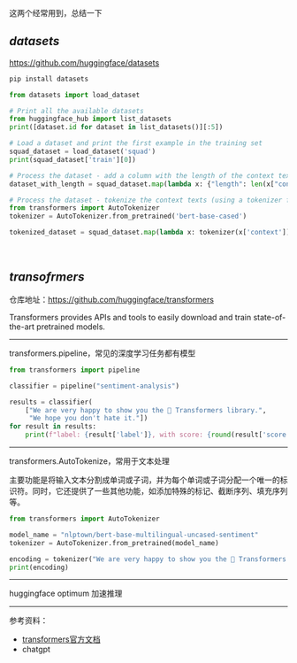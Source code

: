 
这两个经常用到，总结一下

## _datasets_

https://github.com/huggingface/datasets

```bash
pip install datasets
```


```python
from datasets import load_dataset

# Print all the available datasets
from huggingface_hub import list_datasets
print([dataset.id for dataset in list_datasets()][:5])

# Load a dataset and print the first example in the training set
squad_dataset = load_dataset('squad')
print(squad_dataset['train'][0])

# Process the dataset - add a column with the length of the context texts
dataset_with_length = squad_dataset.map(lambda x: {"length": len(x["context"])})

# Process the dataset - tokenize the context texts (using a tokenizer from the 🤗 Transformers library)
from transformers import AutoTokenizer
tokenizer = AutoTokenizer.from_pretrained('bert-base-cased')

tokenized_dataset = squad_dataset.map(lambda x: tokenizer(x['context']), batched=True)
```




</br>

## _transofrmers_

仓库地址：https://github.com/huggingface/transformers

Transformers provides APIs and tools to easily download and train state-of-the-art pretrained models.

-----------

transformers.pipeline，常见的深度学习任务都有模型


```python
from transformers import pipeline

classifier = pipeline("sentiment-analysis")

results = classifier(
    ["We are very happy to show you the 🤗 Transformers library.", 
     "We hope you don't hate it."])
for result in results:
    print(f"label: {result['label']}, with score: {round(result['score'], 4)}")
```

-----------

transformers.AutoTokenize，常用于文本处理

主要功能是将输入文本分割成单词或子词，并为每个单词或子词分配一个唯一的标识符。同时，它还提供了一些其他功能，如添加特殊的标记、截断序列、填充序列等。

```python
from transformers import AutoTokenizer

model_name = "nlptown/bert-base-multilingual-uncased-sentiment"
tokenizer = AutoTokenizer.from_pretrained(model_name)

encoding = tokenizer("We are very happy to show you the 🤗 Transformers library.")
print(encoding)
```

----------

huggingface optimum 加速推理


----------

参考资料：
- [transformers官方文档](https://huggingface.co/docs/transformers/index)
- chatgpt